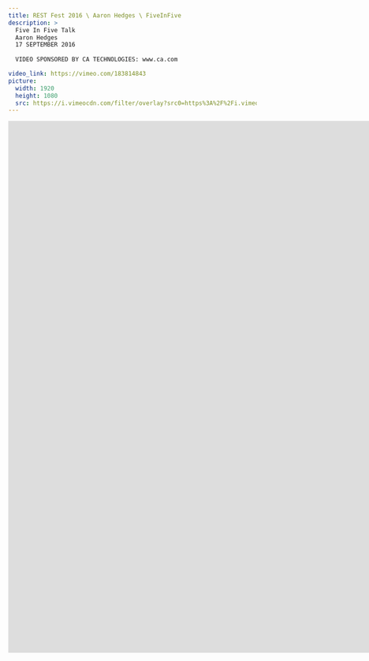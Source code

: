 ```yaml
---
title: REST Fest 2016 \ Aaron Hedges \ FiveInFive
description: >
  Five In Five Talk
  Aaron Hedges
  17 SEPTEMBER 2016
  
  VIDEO SPONSORED BY CA TECHNOLOGIES: www.ca.com

video_link: https://vimeo.com/183814843
picture:
  width: 1920
  height: 1080
  src: https://i.vimeocdn.com/filter/overlay?src0=https%3A%2F%2Fi.vimeocdn.com%2Fvideo%2F593123708_1920x1080.jpg&src1=http%3A%2F%2Ff.vimeocdn.com%2Fp%2Fimages%2Fcrawler_play.png
---
```

<iframe src="https://player.vimeo.com/video/183814843?title=0&byline=0&portrait=0&badge=0&autopause=0&player_id=0" width="1920" height="1080" frameborder="0" title="REST Fest 2016 \ Aaron Hedges \ FiveInFive" webkitallowfullscreen mozallowfullscreen allowfullscreen></iframe>